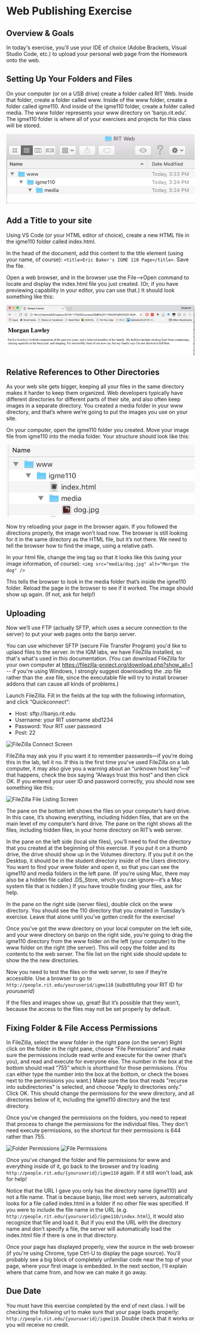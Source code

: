 # Web Publishing Exercise 

## Overview & Goals

In today's exercise, you'll use your IDE of choice (Adobe Brackets, Visual Studio Code, etc.) to upload your personal web page from the Homework onto the web.

## Setting Up Your Folders and Files

On your computer (or on a USB drive) create a folder called RIT Web. Inside that folder, create a folder called www. Inside of the www folder, create a folder called igme110. And inside of the igme110 folder, create a folder called media. The www folder represents your www directory on 'banjo.rit.edu'. The igme110 folder is where all of your exercises and projects for this class will be stored. 

![Example File Structure](110homepage-folderstructure.png)


## Add a Title to your site

Using VS Code (or your HTML editor of choice), create a new HTML file in the igme110 folder called index.html. 

In the head of the document, add this content to the title element (using your name, of course): `<title>Eric Baker's IGME 110 Page</title>`. Save the file. 

Open a web browser, and in the browser use the File-->Open command to locate and display the index.html file you just created. (Or, if you have previewing capability in your editor, you can use that.) It should look something like this:

![Screenshot of index.html page](110homepage-1.png) 

## Relative References to Other Directories

As your web site gets bigger, keeping all your files in the same directory makes it harder to keep them organized. Web developers typically have different directories for different parts of their site, and also often  keep images in a separate directory. You created a media folder in your www directory, and that’s where we’re going to put the images you use on your site. 

On your computer, open the igme110 folder you created. Move your image file from igme110 into the media folder. Your structure should look like this:

![index.html with image added](110homepage-filestructure.png) 

Now try reloading your page in the browser again.  If you followed the directions properly, the image won’t load now. The browser is still looking for it in the same directory as the HTML file, but it’s not there. We need to tell the browser how to find the image, using a relative path. 

In your html file, change the img tag so that it looks like this (using your image information, of course):
   ```<img src="media/dog.jpg" alt="Morgan the dog" />```

This tells the browser to look in the media folder that’s inside the igme110 folder. Reload the page in the browser to see if it worked. The image should show up again. (If not, ask for help!)

## Uploading

Now we’ll use FTP (actually SFTP, which uses a secure connection to the server) to put your web pages onto the banjo server.

You can use whichever SFTP (secure File Transfer Program) you'd like to uplaod files to the server. In the IGM labs, we have FileZilla installed, so that's what's used in this documentation. (You can download FileZilla for your own computer at https://filezilla-project.org/download.php?show_all=1 -- if you're using Windows, I strongly suggest downloading the .zip file rather than the .exe file, since the executable file will try to install browser addons that can cause all kinds of problems.) 

Launch FileZilla.  Fill in the fields at the top with the following information, and click “Quickconnect”:

- Host: sftp://banjo.rit.edu
- Username: your RIT username abd1234
- Password: Your RIT user password
- Post: 22

![FileZilla Connect Screen](filezilla-connect.png)

FileZilla may ask you if you want it to remember passwords—if you’re doing this in the lab, tell it no. If this is the first time you've used FileZilla on a lab computer, it may also give you a warning about an “unknown host key”—if that happens, check the box saying “Always trust this host” and then click OK. If you entered your user ID and password correctly, you should now see something like this:

![FileZilla File Listing Screen](filezilla-files.png)

The pane on the bottom left shows the files on your computer’s hard drive. In this case, it’s showing everything, including hidden files, that are on the main level of my computer’s hard drive. The pane on the right shows all the files, including hidden files, in your home directory on RIT’s web server. 

In the pane on the left side (local site files), you’ll need to find the directory that you created at the beginning of this exercise. If you put it on a thumb drive, the drive should show up in the Volumes directory. If you put it on the Desktop, it should be in the student directory inside of the Users directory. You want to find your www folder and open it, so that you can see the igme110 and media folders in the left pane. (If you’re using Mac, there may also be a hidden file called .DS_Store, which you can ignore—it’s a Mac system file that is hidden.) If you have trouble finding your files, ask for help. 

In the pane on the right side (server files), double click on the www directory. You should see the 110 directory that you created in Tuesday’s exercise. Leave that alone until you’ve gotten credit for the exercise! 

Once you’ve got the www directory on your local computer on the left side, and your www directory on banjo on the right side, you’re going to drag the igme110 directory from the www folder on the left (your computer) to the www folder on the right (the server). This will copy the folder and its contents to the web server. The file list on the right side should update to show the the new directories. 

Now you need to test the files on the web server, to see if they’re accessible. Use a browser to go to `http://people.rit.edu/youruserid/igme110` (substituting your RIT ID for *youruserid*)

If the files and images show up, great! But it’s possible that they won’t, because the access to the files may not be set properly by default. 

## Fixing Folder & File Access Permissions

In FileZilla, select the www folder in the right pane (on the server)
Right click on the folder in the right pane, choose “File Permissions” and make sure the permissions include read write and execute for the owner (that’s you), and read and execute for everyone else. The number in the box at the bottom should read “755” which is shorthand for those permissions. (You can either type the number into the box at the bottom, or check the boxes next to the permissions you want.) Make sure the box that reads "recurse into subdirectories" is selected, and choose "Apply to directories only." Click OK. This should change the permissions for the www directory, and all directories below of it, including the igme110 directory and the test directory. 

Once you’ve changed the permissions on the folders, you need to repeat that process to change the permissions for the individual files. They don't need execute permissions, so the shortcut for their permissions is 644 rather than 755.  

![Folder Permissions](folderpermissions.png)  ![File Permissions](filepermissions.png)

Once you've changed the folder and file permissions for www and everything inside of it, go back to the browser and try loading `http://people.rit.edu/{youruserid}/igme110` again. If it still won't load, ask for help!

Notice that the URL I gave you only has the directory name (igme110) and not a file name. That is because banjo, like most web servers, automatically looks for a file called index.html in a folder if no other file was specified. If you were to include the file name in the URL (e.g. `http://people.rit.edu/{youruserid}/igme110/index.html`), it would also recognize that file and load it. But if you end the URL with the directory name and don’t specify a file, the server will automatically load the index.html file if there is one in that directory. 

Once your page has displayed properly, view the source in the web browser (if you're using Chrome, type Ctrl-U to display the page source). You'll probably see a big block of completely unfamiliar code near the top of your page, where your first image is embedded. In the next section, I'll explain where that came from, and how we can make it go away. 

## Due Date
You must have this exercise completed by the end of next class. I will be checking the following url to make sure that your page loads properly: `http://people.rit.edu/{youruserid}/igme110`. Double check that it works or you will receive no credit.